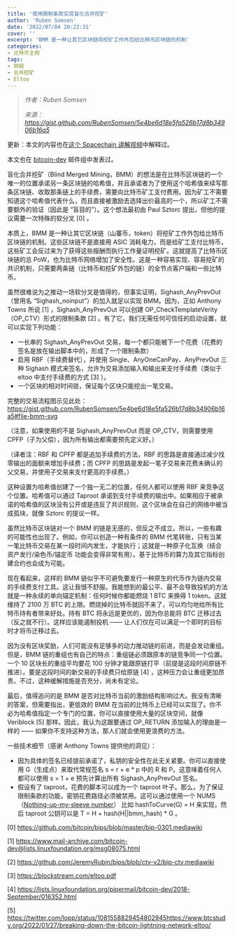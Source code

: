 ```yaml
---
title: '使用限制条款实现盲化合并挖矿'
author: 'Ruben Somsen'
date: '2022/07/04 20:22:31'
cover: ''
excerpt: 'BMM 是一种让其它区块链将挖矿工作外包给比特币区块链的机制'
categories:
- 比特币主网
tags:
- 侧链
- 合并挖矿
- Eltoo
---
```



> *作者：Ruben Somsen*
> 
> *来源：<https://gist.github.com/RubenSomsen/5e4be6d18e5fa526b17d8b34906b16a5>*



更新：本文的内容也在[这个 Spacechain 讲解视频](https://youtu.be/N2ow4Q34Jeg)中解释过。

本文也在 [bitcoin-dev](https://lists.linuxfoundation.org/pipermail/bitcoin-dev/2019-December/017534.html) 邮件组中发表过。

盲化合并挖矿（Blind Merged Mining，BMM）的想法是在比特币区块链的一个唯一的位置承诺另一条区块链的哈希值，并且承诺者为了使用这个哈希值来续写那条区块链、收取那条链上的手续费，需要向比特币矿工支付费用。因为矿工不需要知道这个哈希值代表什么，而且直接被激励去选择出价最高的一个，所以矿工不需要额外的验证（因此是 “盲目的”）。这个想法最初由 Paul Sztorc 提出，但他的提议需要一次特殊的软分叉 [0] 。

本质上，BMM 是一种让其它区块链（山寨币，token）将挖矿工作外包给比特币区块链的机制。这些区块链不是直接用 ASIC 消耗电力，而是给矿工支付比特币，这些矿工会反过来为了获得这些报酬而执行工作量证明挖矿。这就提高了比特币区块链的总 PoW，也为比特币网络增加了安全性。这是一种容易实现、容易挖矿的共识机制，只需要两条链（比特币和挖矿外包的链）的全节点客户端和一些比特币。

虽然很难说为之推动一场软分叉是值得的，但事实证明，Sighash_AnyPrevOut（曾用名 “Sighash_noinput”）的加入就足以实现 BMM。因为，正如 Anthony Towns 所说 [1] ，Sighash_AnyPrevOut 可以创建 OP_CheckTemplateVerity（OP_CTV）形式的限制条款 [2] 。有了它，我们无需任何可信任的启动设置，就可以实现下列功能：

- 一长串的 Sighash_AnyPrevOut 交易，每一个都只能被下一个花费（花费的签名是放在输出脚本中的，形成了一个限制条款）
- 启用 RBF（手续费替代），并使用 Single、AnyOneCanPay、AnyPrevOut 三种 Sighash 模式来签名，允许为交易添加输入和输出来支付手续费（类似于 eltoo 中支付手续费的方式 [3] ）。
- 一个区块的相对时间锁，保证每个区块只能挖出一笔交易。

完整的交易流程图示见此处：https://gist.github.com/RubenSomsen/5e4be6d18e5fa526b17d8b34906b16a5#file-bmm-svg

（注意，如果使用的不是 Sighash_AnyPrevOut 而是 OP_CTV，则需要使用 CPFP（子为父偿），因为所有输出都需要预先定义好。）

（译者注：RBF 和 CPFP 都是追加手续费的方法，RBF 的思路是直接通过减少找零输出的面额来增加手续费；而 CPFP 的思路是发起一笔子交易来花费未确认的父交易，并使用子交易来支付更高的手续费。）

这种设置为哈希值创建了一个独一无二的位置，任何人都可以使用 RBF 来竞争这个位置。哈希值可以通过 Taproot 承诺到支付手续费的输出中。如果相应于被承诺的哈希值的区块没有公开或是违反了共识规则，这个区块会在自己的网络中被当成孤块，就像 Sztorc 的提议一样。

虽然比特币区块链对一个 BMM 的链是无感的，但反之不成立。所以，一些有趣的可能性也出现了。例如，你可以创造一种有条件的 BMM 代笔转账，只有当某一笔比特币交易在某一段时间内发生，才能执行；这就是一种原子化互换（结合 资产发行/染色币/锚定币 功能会变得非常有用）。基于比特币的算力及其它指标创建合约也会成为可能。

现在看起来，这样的 BMM 链似乎不可避免要发行一种原生的代币作为链内交易的手续费支付工具。这让我很不舒服。我能想到的最公平、最不会导致投机的方法就是一种永续的单向锚定机制：任何时候你都能燃烧 1 BTC 来换得 1 token。这就维持了 2100 万 BTC 的上限。燃烧掉的比特币就回不来了，可以均匀地给所有比特币持有者带来好处。持有 BTC 将永远是更优的，因为你总能将 BTC 迁移过去（反之就不行）。这样应该能遏制投机 —— 让人们仅在可以满足一个即时的目标时才将币迁移过去。

因为没有区块奖励，人们可能没有足够多的动力推动链的前进，而是会发动重组。但是，BMM 链的重组也有自己的特点：重组链必须跟原本的链竞争同一个位置。一个 10 区块长的重组平均要花 100 分钟才能跟原链打平（前提是这段时间原链不推进）。要是这段时间的新交易的手续费只给原链 [4] ，这种压力会让重组更加昂贵。不过，这种缓解措施是否充分，尚未有定论。

最后，值得追问的是 BMM 是否对比特币当前的激励结构影响过大。我没有清晰的答案，但需要指出，更低效的 BMM 在当前的比特币上已经可以实现了。你不必为哈希值指定一个专门的位置，你可以直接使用大量的区块空间，就像 Veriblock [5] 那样。因此，我认为这跟要通过 OP_RETURN 添加输入的理由是一样的 —— 如果你不支持这种方法，那人们就会使用更浪费的方法。

一些技术细节（感谢 Anthony Towns 提供他的洞见）：

- 因为具体的签名已经提前承诺了，私钥的安全性在此无关紧要。你可以直接使用 G（生成点）来取代常规签名 s = r + e * p 中的 R 和 P。这意味着任何人都可以使用 s = 1 + e  预先计算出所有 Sighash_AnyPrevOut 签名。
- 假设有了 taproot，花费的脚本可以成为一个 taproot 叶子。那么，为了保证限制条款的功能，密钥花费路径必须被禁用。这可以通过使用一个 NUMS（[Nothing-up-my-sleeve number](https://en.wikipedia.org/wiki/Nothing-up-my-sleeve_number)） 比如 hashToCurve(G) = H 来实现，然后 taproot 公钥可以是 T = H + hash(H||bmm_hash) * G 。



[0] https://github.com/bitcoin/bips/blob/master/bip-0301.mediawiki

[1] https://www.mail-archive.com/bitcoin-dev@lists.linuxfoundation.org/msg08075.html

[2] https://github.com/JeremyRubin/bips/blob/ctv-v2/bip-ctv.mediawiki

[3] https://blockstream.com/eltoo.pdf

[4] https://lists.linuxfoundation.org/pipermail/bitcoin-dev/2018-September/016352.html

[5] https://twitter.com/lopp/status/1081558829454802945https://www.btcstudy.org/2022/01/27/breaking-down-the-bitcoin-lightning-network-eltoo/